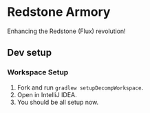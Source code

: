 Redstone Armory
==============

Enhancing the Redstone (Flux) revolution!

## Dev setup

### Workspace Setup
1. Fork and run `gradlew setupDecompWorkspace`.
2. Open in IntelliJ IDEA.
4. You should be all setup now.
